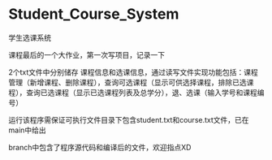 # Student_Course_System
学生选课系统

课程最后的一个大作业，第一次写项目，记录一下

2个txt文件中分别储存 课程信息和选课信息，通过读写文件实现功能包括：课程管理（新增课程、删除课程），查询可选课程（显示可供选择课程，排除已选课程），查询已选课程（显示已选课程列表及总学分），退、选课（输入学号和课程编号）

运行该程序需保证可执行文件目录下包含student.txt和course.txt文件，已在main中给出

branch中包含了程序源代码和编译后的文件，欢迎指点XD
